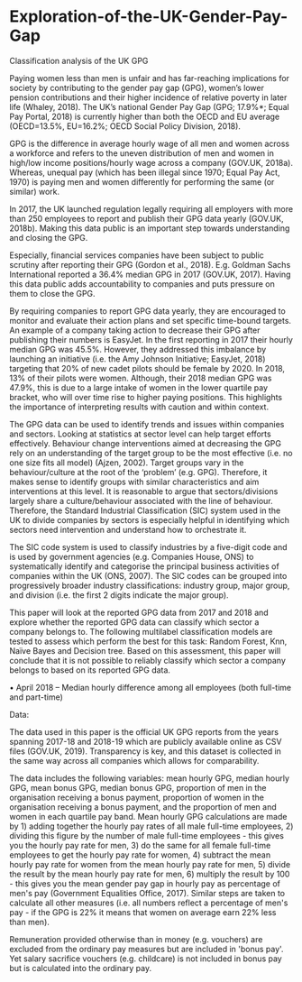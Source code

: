 # Exploration-of-the-UK-Gender-Pay-Gap
Classification analysis of the UK GPG

Paying women less than men is unfair and has far-reaching implications for society by contributing to the gender pay gap (GPG), women’s lower pension contributions and their higher incidence of relative poverty in later life (Whaley, 2018). The UK’s national Gender Pay Gap (GPG; 17.9%*; Equal Pay Portal, 2018) is currently higher than both the OECD and EU average (OECD=13.5%, EU=16.2%; OECD Social Policy Division, 2018). 

GPG is the difference in average hourly wage of all men and women across a workforce and refers to the uneven distribution of men and women in high/low income positions/hourly wage across a company (GOV.UK, 2018a). Whereas, unequal pay (which has been illegal since 1970; Equal Pay Act, 1970) is paying men and women differently for performing the same (or similar) work. 

In 2017, the UK launched regulation legally requiring all employers with more than 250 employees to report and publish their GPG data yearly (GOV.UK, 2018b). Making this data public is an important step towards understanding and closing the GPG.

Especially, financial services companies have been subject to public scrutiny after reporting their GPG (Gordon et al., 2018). E.g. Goldman Sachs International reported a 36.4% median GPG in 2017 (GOV.UK, 2017). Having this data public adds accountability to companies and puts pressure on them to close the GPG. 

By requiring companies to report GPG data yearly, they are encouraged to monitor and evaluate their action plans and set specific time-bound targets. An example of a company taking action to decrease their GPG after publishing their numbers is EasyJet. In the first reporting in 2017 their hourly median GPG was 45.5%. However, they addressed this imbalance by launching an initiative (i.e. the Amy Johnson Initiative; EasyJet, 2018) targeting that 20% of new cadet pilots should be female by 2020. In 2018, 13% of their pilots were women. Although, their 2018 median GPG was 47.9%, this is due to a large intake of women in the lower quartile pay bracket, who will over time rise to higher paying positions. This highlights the importance of interpreting results with caution and within context. 

The GPG data can be used to identify trends and issues within companies and sectors. Looking at statistics at sector level can help target efforts effectively. Behaviour change interventions aimed at decreasing the GPG rely on an understanding of the target group to be the most effective (i.e. no one size fits all model) (Ajzen, 2002). Target groups vary in the behaviour/culture at the root of the ‘problem’ (e.g. GPG). Therefore, it makes sense to identify groups with similar characteristics and aim interventions at this level. It is reasonable to argue that sectors/divisions largely share a culture/behaviour associated with the line of behaviour. Therefore, the Standard Industrial Classification (SIC) system used in the UK to divide companies by sectors is especially helpful in identifying which sectors need intervention and understand how to orchestrate it. 

The SIC code system is used to classify industries by a five-digit code and is used by government agencies (e.g. Companies House, ONS) to systematically identify and categorise the principal business activities of companies within the UK (ONS, 2007). The SIC codes can be grouped into progressively broader industry classifications: industry group, major group, and division (i.e. the first 2 digits indicate the major group). 

This paper will look at the reported GPG data from 2017 and 2018 and explore whether the reported GPG data can classify which sector a company belongs to. The following multilabel classification models are tested to assess which perform the best for this task: Random Forest, Knn, Naïve Bayes and Decision tree. Based on this assessment, this paper will conclude that it is not possible to reliably classify which sector a company belongs to based on its reported GPG data.

• April 2018 – Median hourly difference among all employees (both full-time and part-time)


Data:

The data used in this paper is the official UK GPG reports from the years spanning 2017-18 and 2018-19 which are publicly available online as CSV files (GOV.UK, 2019). Transparency is key, and this dataset is collected in the same way across all companies which allows for comparability. 

The data includes the following variables: mean hourly GPG, median hourly GPG, mean bonus GPG, median bonus GPG, proportion of men in the organisation receiving a bonus payment, proportion of women in the organisation receiving a bonus payment, and the proportion of men and women in each quartile pay band. 
Mean hourly GPG calculations are made by 1) adding together the hourly pay rates of all male full-time employees, 2) dividing this figure by the number of male full-time employees - this gives you the hourly pay rate for men, 3) do the same for all female full-time employees to get the hourly pay rate for women, 4) subtract the mean hourly pay rate for women from the mean hourly pay rate for men, 5) divide the result by the mean hourly pay rate for men, 6) multiply the result by 100 - this gives you the mean gender pay gap in hourly pay as percentage of men's pay (Government Equalities Office, 2017). Similar steps are taken to calculate all other measures (i.e. all numbers reflect a percentage of men's pay - if the GPG is 22% it means that women on average earn 22% less than men).

Remuneration provided otherwise than in money (e.g. vouchers) are excluded from the ordinary pay measures but are included in 'bonus pay'. Yet salary sacrifice vouchers (e.g. childcare) is not included in bonus pay but is calculated into the ordinary pay.
